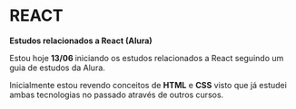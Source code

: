 # REACT
 <strong>Estudos relacionados a React (Alura)</strong>

Estou hoje <strong> 13/06 </strong> iniciando os estudos relacionados a React seguindo um guia de estudos da Alura.

Inicialmente estou revendo conceitos de <strong>HTML</strong> e <strong>CSS</strong> visto que já estudei ambas tecnologias no passado através de outros cursos.